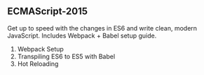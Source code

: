 ## ECMAScript-2015
Get up to speed with the changes in ES6 and write clean, modern JavaScript. Includes Webpack + Babel setup guide.

1. Webpack Setup
2. Transpiling ES6 to ES5 with Babel
3. Hot Reloading
